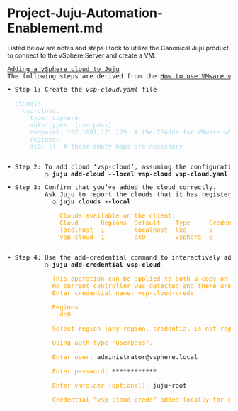 # Project-Juju-Automation-Enablement.md

Listed below are notes and steps I took to utilize the Canonical Juju product to connect
to the vSphere Server and create a VM.

<pre>
<ins>Adding a vSphere cloud to Juju</ins>
The following steps are derived from the <a href="https://juju.is/docs/olm/vmware-vsphere">How to use VMware vSphere with Juju</a> web site.
</pre>

<pre>
• Step 1: Create the <em>vsp-cloud.yaml</em> file
<span style="color:lightblue">
  clouds:
    vsp-cloud:
      type: vsphere
      auth-types: [userpass]
      endpoint: 192.1681.121.129  # the IPAddr for VMware vCenter Server
      regions:
      dc0: {}  # these empty maps are necessary
</span>
</pre>

<pre>
• Step 2: To add cloud ‘vsp-cloud’, assuming the configuration file is vsp-cloud.yaml in the current directory, we would run:
          ○ <strong>juju add-cloud --local vsp-cloud vsp-cloud.yaml</strong>
</pre>

<pre>
• Step 3: Confirm that you’ve added the cloud correctly.
          Ask Juju to report the clouds that it has registered:
            ○ <strong>juju clouds --local</strong>
<span style="color:orange">
              Clouds available on the client:
              Cloud      Regions  Default    Type     Credentials  Source    Description
              localhost  1        localhost  lxd      0            built-in  LXD Container Hypervisor
              vsp-cloud  1        dc0        vsphere  0            local
</span>
</pre>

<pre>
• Step 4: Use the add-credential command to interactively add your credentials to the new cloud:
          ○ <strong>juju add-credential vsp-cloud</strong>
          <span style="color:orange">
            This operation can be applied to both a copy on this client and to the one on a controller.
            No current controller was detected and there are no registered controllers on this client: either bootstrap one or register one.
            Enter credential name: vsp-cloud-creds

            Regions
              dc0</span>

            <span style="color:orange">Select region [any region, credential is not region specific]:</span> dc0

            <span style="color:orange">Using auth-type "userpass".</span>

            <span style="color:orange">Enter user:</span> administrator@vsphere.local

            <span style="color:orange">Enter password:</span> ************

            <span style="color:orange">Enter vmfolder (optional):</span> juju-root

            <span style="color:orange">Credential "vsp-cloud-creds" added locally for cloud "vsp-cloud".</span>
</pre>

